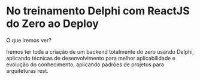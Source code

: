 # No treinamento Delphi com ReactJS do Zero ao Deploy


O que iremos ver?

Iremos ter toda a criação de um backend totalmente do zero usando Delphi, aplicando técnicas de desenvolvimento para melhor aplicabilidade e evolução do conhecimento, aplicando padrões de projetos para arquiteturas rest.
